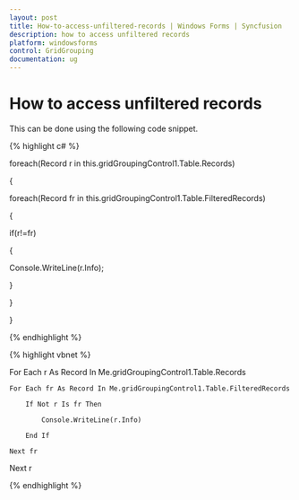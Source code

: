 ```yaml
---
layout: post
title: How-to-access-unfiltered-records | Windows Forms | Syncfusion
description: how to access unfiltered records
platform: windowsforms
control: GridGrouping
documentation: ug
---
```


# How to access unfiltered records

This can be done using the following code snippet.

{% highlight c# %}



foreach(Record r in this.gridGroupingControl1.Table.Records)

{

foreach(Record fr in this.gridGroupingControl1.Table.FilteredRecords)

{

if(r!=fr)

{

Console.WriteLine(r.Info);

}

}

}

{% endhighlight %}

{% highlight vbnet %}



For Each r As Record In Me.gridGroupingControl1.Table.Records

    For Each fr As Record In Me.gridGroupingControl1.Table.FilteredRecords

        If Not r Is fr Then

            Console.WriteLine(r.Info)

        End If

    Next fr

Next r

{% endhighlight %}

